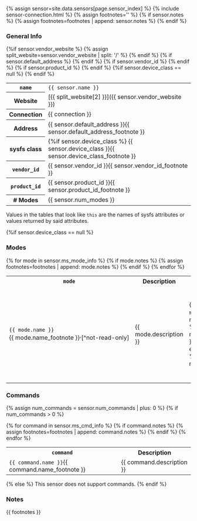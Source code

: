 {% assign sensor=site.data.sensors[page.sensor_index] %}
{% include sensor-connection.html %}
{% assign footnotes='' %}
{% if sensor.notes %}
    {% assign footnotes=footnotes | append: sensor.notes %}
{% endif %}

<!-- the empty comments before and after the footnotes are to prevent unwanted
     spaces from being added between the spans -->

### General Info

<table id="sensor-info">
    <tr class="{% cycle 'info': 'd0', 'd1' %}">
        <th><code>name</code></th>
        <td><code>{{ sensor.name }}</code></td>
    </tr>
    {%if sensor.vendor_website %}
    <tr class="{% cycle 'info': 'd0', 'd1' %}">
        <th>Website</th>
        {% assign split_website=sensor.vendor_website | split: '/' %}
        <td><span markdown="1">[{{ split_website[2] }}]({{ sensor.vendor_website }})</span></td>
    </tr>
    {% endif %}
    <tr class="{% cycle 'info': 'd0', 'd1' %}">
        <th>Connection</th>
        <td>{{ connection }}</td>
    </tr>
    {% if sensor.default_address %}
    <tr class="{% cycle 'info': 'd0', 'd1' %}">
        <th>Address</th>
        <td>
            {{ sensor.default_address }}<!--
            {% if sensor.default_address_footnote %}
                --><span markdown="1">{{ sensor.default_address_footnote }}</span><!--
            {% endif %}
            -->
        </td>
    </tr>
    {% endif %}
    <tr class="{% cycle 'info': 'd0', 'd1' %}">
        <th>sysfs class</th>
        <td>
            {%if sensor.device_class %}
                <span markdown="1">{{ sensor.device_class }}</span><!--
            {% else %}
                <span markdown="1">[msensor]</span><!--
            {% endif %}
            {%if sensor.device_class_footnote %}
                --><span markdown="1">{{ sensor.device_class_footnote }}</span><!--
            {% endif %}
            -->
        </td>
    </tr>
    {% if sensor.vendor_id %}
    <tr class="{% cycle 'info': 'd0', 'd1' %}">
        <th><code>vendor_id</code></th>
        <td>
            {{ sensor.vendor_id }}<!--
            {% if sensor.vendor_id_footnote %}
                --><span markdown="1">{{ sensor.vendor_id_footnote }}</span><!--
            {% endif %}
            -->
        </td>
    </tr>
    {% endif %}
    {% if sensor.product_id %}
    <tr class="{% cycle 'info': 'd0', 'd1' %}">
        <th><code>product_id</code></th>
        <td>
            {{ sensor.product_id }}<!--
            {% if sensor.product_id_footnote %}
                --><span markdown="1">{{ sensor.product_id_footnote }}</span><!--
            {% endif %}
            -->
        </td>
    </tr>
    {% endif %}
    {%if sensor.device_class == null %}
    <tr class="{% cycle 'info': 'd0', 'd1' %}">
        <th># Modes</th>
        <td>{{ sensor.num_modes }}</td>
    </tr>
    {% endif %}
</table>

Values in the tables that look like `this` are the names of sysfs attributes
or values returned by said attributes.

{%if sensor.device_class == null %}
### Modes

<table id="sensor-modes">
    <tr class="{% cycle 'modes': 'd0', 'd1' %}">
        <th><code>mode</code></th>
        <th>Description</th>
        <th><code>units</code></th>
        <th><code>dp</code><span markdown="1">[^dp]</span></th>
        <th><code>num_values</code></th>
        <th>Values</th>
    </tr>
    {% for mode in sensor.ms_mode_info %}
    {% if mode.notes %}
        {% assign footnotes=footnotes | append: mode.notes %}
    {% endif %}
    <tr class="{% cycle 'modes': 'd0', 'd1' %}">
        <td style="white-space:nowrap;">
            <code>{{ mode.name }}</code><!--
            {% if mode.name_footnote %}
                --><span markdown="1">{{ mode.name_footnote }}</span><!--
            {% endif %}
            {% if sensor.num_read_only_modes %}
                {% assign num_read_only_modes=sensor.num_read_only_modes | plus: 0 %}
                {%if forloop.index > num_read_only_modes %}
                    {% if mode.name_footnote %}
                        --><sup>,</sup><!--
                    {% endif %}
                    --><span markdown="1">[^not-read-only]</span><!--
                {% endif %}
            {% endif %}
            -->
        </td>
        <td>{{ mode.description }}</td>
        <td>
            {% if mode.units %}
                <code>{{ mode.units }}</code>
                {% if mode.units_description %}
                    ({{ mode.units_description }})
                {% endif %}
            {% else %}
                <i>none</i>
            {% endif %}<!--
            {% if mode.units_footnote %}
            --><span markdown='1'>{{ mode.units_footnote }}</span><!--
            {% endif %}
            -->
        </td>
        <td>
            <code>
                {% if mode.decimals %}
                    {{ mode.decimals }}
                {% else %}
                    0
                {% endif %}
            </code>
        </td>
        <td>
            <code>
                {% assign num_values=1 %}
                {% if mode.data_sets %}
                    {% assign num_values=mode.data_sets %}
                {% endif %}
                {{ num_values }}
            </code>
        </td>
        <td>
            {% for i in (1..num_values) %}
                {% assign value=forloop.index0 | prepend: 'value' %}
                {% if mode[value] %}
                {% if i > 1 %}
                    <br />
                {% endif %}
                {% assign value_footnote=value | append: '_footnote' %}
                <span style="white-space:nowrap;">
                    <code>{{ value }}</code>: {{ mode[value] }}<!--
                    {% if mode[value_footnote] %}
                        --><span markdown="1">{{ mode[value_footnote] }}</span><!--
                    {% endif %}
                    -->
                </span>
                {% endif %}
            {% endfor %}
        </td>
    </tr>
    {% endfor %}
</table>

[^dp]: Decimal places. For example, if the range of a value is from 0 to 1000
    and `dp` is `1`, then the acutal range is 0.0 to 100.0 in the units specified.

[^not-read-only]: This mode is not availible when the sensor is connected to a
    read-only input port like the HiTechnic NXT Sensor MUX.
{% endif %}

### Commands
{% assign num_commands = sensor.num_commands | plus: 0 %}
{% if num_commands > 0 %}
<table id="sensor-info">
    <tr class="{% cycle 'commands': 'd0', 'd1' %}">
        <th><code>command</code></th>
        <th>Description</th>
    </tr>
    {% for command in sensor.ms_cmd_info %}
    {% if command.notes %}
        {% assign footnotes=footnotes | append: command.notes %}
    {% endif %}
    <tr class="{% cycle 'commands': 'd0', 'd1' %}">
        <td>
            <code>{{ command.name }}</code><!--
            {% if command.name_footnote %}
                --><span markdown="1">{{ command.name_footnote }}</span><!--
            {% endif %}
            -->
        </td>
        <td>{{ command.description }}</td>
    </tr>
    {% endfor %}
</table>
{% else %}
This sensor does not support commands.
{% endif %}

### Notes

{{ footnotes }}

[msensor]: ../../drivers/msensor-class